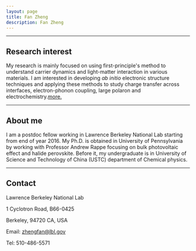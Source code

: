 ```yaml
---
layout: page
title: Fan Zheng
description: Fan Zheng 
---
```


---
## Research interest

My research is mainly focused on using first-principle's method to 
understand carrier dynamics and light-matter interaction in various 
materials. I am interested in developing *ab 
initio* electronic structure techniques and applying these methods to 
study charge transfer across interfaces, electron-phonon coupling, 
large polaron and electrochemistry.[more.](/pages/)

---
## About me

I am a postdoc fellow working in Lawrence Berkeley National Lab 
starting from end of year 2016. My Ph.D. is obtained in University 
of Pennsylvania by working with Professor Andrew Rappe focusing on bulk 
photovoltaic effect and halide perovskite. Before it, my 
undergraduate is in University of Science and Technology of China 
(USTC) department of Chemical physics. 

---
## Contact

Lawrence Berkeley National Lab

1 Cyclotron Road, B66-0425

Berkeley, 94720 CA, USA

Email: zhengfan@lbl.gov

Tel: 510-486-5571


